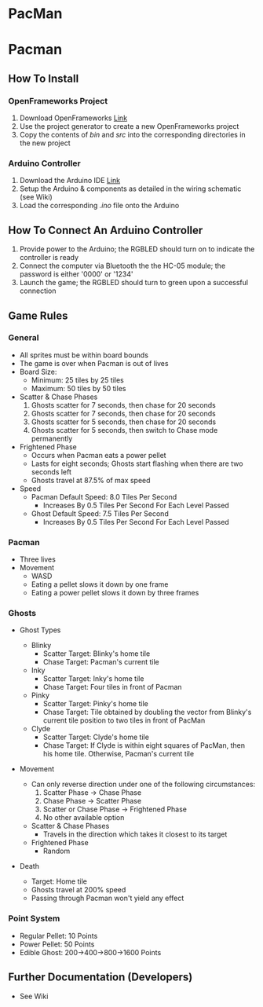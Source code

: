 # PacMan
# Pacman
## How To Install
### OpenFrameworks Project
1. Download OpenFrameworks [Link](https://openframeworks.cc/download/)
2. Use the project generator to create a new OpenFrameworks project
3. Copy the contents of *bin* and *src* into the corresponding directories in the new project

### Arduino Controller
1. Download the Arduino IDE [Link](https://www.arduino.cc/en/Main/Software)
2. Setup the Arduino & components as detailed in the wiring schematic (see Wiki)
3. Load the corresponding *.ino* file onto the Arduino

## How To Connect An Arduino Controller
1. Provide power to the Arduino; the RGBLED should turn on to indicate the controller is ready
2. Connect the computer via Bluetooth the the HC-05 module; the password is either '0000' or '1234'
3. Launch the game; the RGBLED should turn to green upon a successful connection

## Game Rules
### General
* All sprites must be within board bounds
* The game is over when Pacman is out of lives
* Board Size:
    * Minimum: 25 tiles by 25 tiles
    * Maximum: 50 tiles by 50 tiles
* Scatter & Chase Phases
    1. Ghosts scatter for 7 seconds, then chase for 20 seconds
    2. Ghosts scatter for 7 seconds, then chase for 20 seconds
    3. Ghosts scatter for 5 seconds, then chase for 20 seconds
    4. Ghosts scatter for 5 seconds, then switch to Chase mode permanently
* Frightened Phase
    * Occurs when Pacman eats a power pellet
    * Lasts for eight seconds; Ghosts start flashing when there are two seconds left
    * Ghosts travel at 87.5% of max speed
* Speed
    * Pacman Default Speed: 8.0 Tiles Per Second
        * Increases By 0.5 Tiles Per Second For Each Level Passed
    * Ghost Default Speed: 7.5 Tiles Per Second
        * Increases By 0.5 Tiles Per Second For Each Level Passed

### Pacman
* Three lives
* Movement
    * WASD
    * Eating a pellet slows it down by one frame
    * Eating a power pellet slows it down by three frames

### Ghosts
* Ghost Types
    * Blinky
        * Scatter Target: Blinky's home tile
        * Chase Target: Pacman's current tile
    * Inky
        * Scatter Target: Inky's home tile
        * Chase Target: Four tiles in front of Pacman
    * Pinky
        * Scatter Target: Pinky's home tile
        * Chase Target: Tile obtained by doubling the vector from Blinky's current tile position to two tiles in front of PacMan
    * Clyde
        * Scatter Target: Clyde's home tile
        * Chase Target: If Clyde is within eight squares of PacMan, then his home tile. Otherwise, Pacman's current tile

* Movement
    * Can only reverse direction under one of the following circumstances:
        1. Scatter Phase -> Chase Phase
        2. Chase Phase -> Scatter Phase
        3. Scatter or Chase Phase -> Frightened Phase
        4. No other available option
    * Scatter & Chase Phases
        * Travels in the direction which takes it closest to its target
    * Frightened Phase
        * Random

* Death
    * Target: Home tile
    * Ghosts travel at 200% speed
    * Passing through Pacman won't yield any effect

### Point System
* Regular Pellet: 10 Points
* Power Pellet: 50 Points
* Edible Ghost: 200->400->800->1600 Points

## Further Documentation (Developers)
* See Wiki